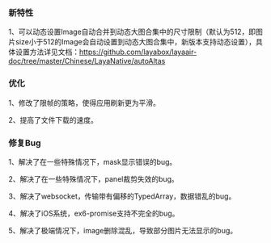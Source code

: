 
### 新特性  

1、可以动态设置Image自动合并到动态大图合集中的尺寸限制（默认为512，即图片size小于512的Image会自动设置到动态大图合集中，新版本支持动态设置），具体设置方法详见文档：https://github.com/layabox/layaair-doc/tree/master/Chinese/LayaNative/autoAltas  

### 优化  

1、修改了限帧的策略，使得应用刷新更为平滑。  

2、提高了文件下载的速度。  

### 修复Bug  

1、解决了在一些特殊情况下，mask显示错误的bug。  

2、解决了在一些特殊情况下，panel裁剪失效的bug。  

3、解决了websocket，传输带有偏移的TypedArray，数据错乱的bug。  

4、解决了iOS系统，ex6-promise支持不完全的bug。  

5、解决了极端情况下，image删除混乱，导致部分图片无法显示的bug。

